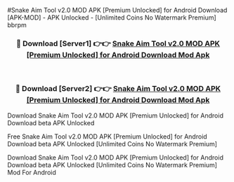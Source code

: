 #Snake Aim Tool v2.0 MOD APK [Premium Unlocked] for Android Download [APK-MOD] - APK Unlocked - [Unlimited Coins No Watermark Premium] bbrpm



<div align="center">

<h3>🔴 Download [Server1] 👉👉 <a href="https://momento.my/?title=Snake_Aim_Tool_v2.0_MOD_APK_[Premium_Unlocked]_for_Android_Download">Snake Aim Tool v2.0 MOD APK [Premium Unlocked] for Android Download Mod Apk</a></h3><br>

<h3>🔴 Download [Server2] 👉👉 <a href="https://momento.my/?title=Snake_Aim_Tool_v2.0_MOD_APK_[Premium_Unlocked]_for_Android_Download">Snake Aim Tool v2.0 MOD APK [Premium Unlocked] for Android Download Mod Apk</a></h3>
</div>



Download Snake Aim Tool v2.0 MOD APK [Premium Unlocked] for Android Download beta APK Unlocked

Free Snake Aim Tool v2.0 MOD APK [Premium Unlocked] for Android Download beta APK Unlocked [Unlimited Coins No Watermark Premium]

Download Snake Aim Tool v2.0 MOD APK [Premium Unlocked] for Android Download beta APK Unlocked [Unlimited Coins No Watermark Premium] Mod For Android
